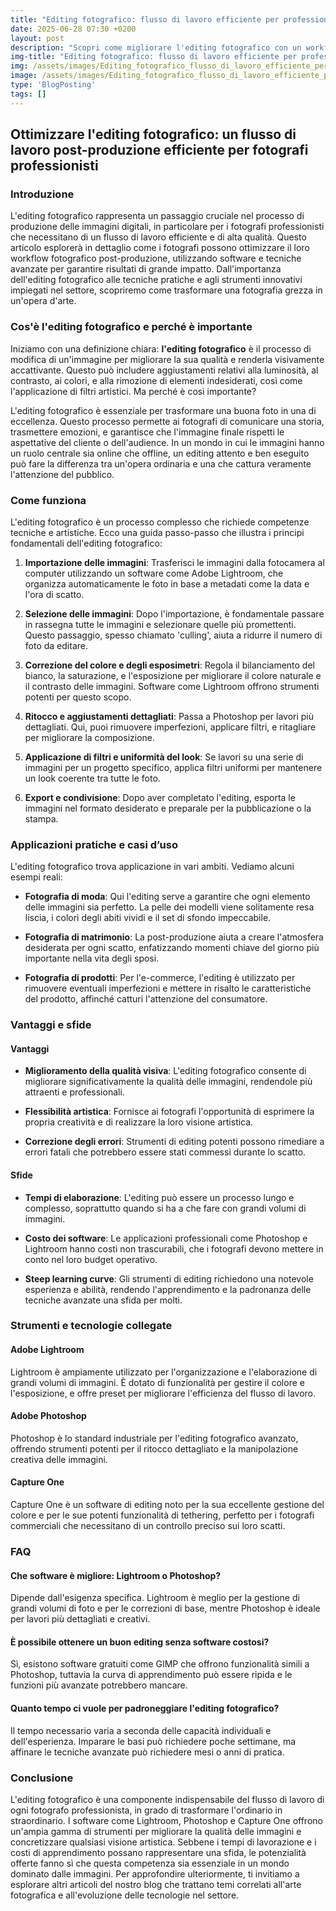 ```yaml
---
title: "Editing fotografico: flusso di lavoro efficiente per professionisti"
date: 2025-06-28 07:30 +0200
layout: post
description: "Scopri come migliorare l'editing fotografico con un workflow ottimizzato in Lightroom e Photoshop. Guida avanzata e consigli imperdibili per fotografi esperti."
img-title: "Editing fotografico: flusso di lavoro efficiente per professionisti"
img: /assets/images/Editing_fotografico_flusso_di_lavoro_efficiente_per_professionisti.jpg
image: /assets/images/Editing_fotografico_flusso_di_lavoro_efficiente_per_professionisti.jpg
type: 'BlogPosting'
tags: []
---
```


## Ottimizzare l'editing fotografico: un flusso di lavoro post-produzione efficiente per fotografi professionisti

### Introduzione

L'editing fotografico rappresenta un passaggio cruciale nel processo di produzione delle immagini digitali, in particolare per i fotografi professionisti che necessitano di un flusso di lavoro efficiente e di alta qualità. Questo articolo esplorerà in dettaglio come i fotografi possono ottimizzare il loro workflow fotografico post-produzione, utilizzando software e tecniche avanzate per garantire risultati di grande impatto. Dall'importanza dell'editing fotografico alle tecniche pratiche e agli strumenti innovativi impiegati nel settore, scopriremo come trasformare una fotografia grezza in un'opera d'arte.

### Cos'è l'editing fotografico e perché è importante

Iniziamo con una definizione chiara: **l'editing fotografico** è il processo di modifica di un'immagine per migliorare la sua qualità e renderla visivamente accattivante. Questo può includere aggiustamenti relativi alla luminosità, al contrasto, ai colori, e alla rimozione di elementi indesiderati, così come l'applicazione di filtri artistici. Ma perché è così importante?

L'editing fotografico è essenziale per trasformare una buona foto in una di eccellenza. Questo processo permette ai fotografi di comunicare una storia, trasmettere emozioni, e garantisce che l'immagine finale rispetti le aspettative del cliente o dell'audience. In un mondo in cui le immagini hanno un ruolo centrale sia online che offline, un editing attento e ben eseguito può fare la differenza tra un'opera ordinaria e una che cattura veramente l'attenzione del pubblico.

### Come funziona

L'editing fotografico è un processo complesso che richiede competenze tecniche e artistiche. Ecco una guida passo-passo che illustra i principi fondamentali dell'editing fotografico:

1. **Importazione delle immagini**: Trasferisci le immagini dalla fotocamera al computer utilizzando un software come Adobe Lightroom, che organizza automaticamente le foto in base a metadati come la data e l'ora di scatto.

2. **Selezione delle immagini**: Dopo l'importazione, è fondamentale passare in rassegna tutte le immagini e selezionare quelle più promettenti. Questo passaggio, spesso chiamato 'culling', aiuta a ridurre il numero di foto da editare.

3. **Correzione del colore e degli esposimetri**: Regola il bilanciamento del bianco, la saturazione, e l'esposizione per migliorare il colore naturale e il contrasto delle immagini. Software come Lightroom offrono strumenti potenti per questo scopo.

4. **Ritocco e aggiustamenti dettagliati**: Passa a Photoshop per lavori più dettagliati. Qui, puoi rimuovere imperfezioni, applicare filtri, e ritagliare per migliorare la composizione.

5. **Applicazione di filtri e uniformità del look**: Se lavori su una serie di immagini per un progetto specifico, applica filtri uniformi per mantenere un look coerente tra tutte le foto.

6. **Export e condivisione**: Dopo aver completato l'editing, esporta le immagini nel formato desiderato e preparale per la pubblicazione o la stampa.

### Applicazioni pratiche e casi d’uso

L'editing fotografico trova applicazione in vari ambiti. Vediamo alcuni esempi reali:

- **Fotografia di moda**: Qui l'editing serve a garantire che ogni elemento delle immagini sia perfetto. La pelle dei modelli viene solitamente resa liscia, i colori degli abiti vividi e il set di sfondo impeccabile.

- **Fotografia di matrimonio**: La post-produzione aiuta a creare l'atmosfera desiderata per ogni scatto, enfatizzando momenti chiave del giorno più importante nella vita degli sposi.

- **Fotografia di prodotti**: Per l'e-commerce, l'editing è utilizzato per rimuovere eventuali imperfezioni e mettere in risalto le caratteristiche del prodotto, affinché catturi l'attenzione del consumatore.

### Vantaggi e sfide

#### Vantaggi

- **Miglioramento della qualità visiva**: L'editing fotografico consente di migliorare significativamente la qualità delle immagini, rendendole più attraenti e professionali.

- **Flessibilità artistica**: Fornisce ai fotografi l'opportunità di esprimere la propria creatività e di realizzare la loro visione artistica.

- **Correzione degli errori**: Strumenti di editing potenti possono rimediare a errori fatali che potrebbero essere stati commessi durante lo scatto.

#### Sfide

- **Tempi di elaborazione**: L'editing può essere un processo lungo e complesso, soprattutto quando si ha a che fare con grandi volumi di immagini.

- **Costo dei software**: Le applicazioni professionali come Photoshop e Lightroom hanno costi non trascurabili, che i fotografi devono mettere in conto nel loro budget operativo.

- **Steep learning curve**: Gli strumenti di editing richiedono una notevole esperienza e abilità, rendendo l'apprendimento e la padronanza delle tecniche avanzate una sfida per molti.

### Strumenti e tecnologie collegate

#### Adobe Lightroom

Lightroom è ampiamente utilizzato per l'organizzazione e l'elaborazione di grandi volumi di immagini. È dotato di funzionalità per gestire il colore e l'esposizione, e offre preset per migliorare l'efficienza del flusso di lavoro.

#### Adobe Photoshop

Photoshop è lo standard industriale per l'editing fotografico avanzato, offrendo strumenti potenti per il ritocco dettagliato e la manipolazione creativa delle immagini.

#### Capture One

Capture One è un software di editing noto per la sua eccellente gestione del colore e per le sue potenti funzionalità di tethering, perfetto per i fotografi commerciali che necessitano di un controllo preciso sui loro scatti.

### FAQ

#### Che software è migliore: Lightroom o Photoshop?

Dipende dall'esigenza specifica. Lightroom è meglio per la gestione di grandi volumi di foto e per le correzioni di base, mentre Photoshop è ideale per lavori più dettagliati e creativi.

#### È possibile ottenere un buon editing senza software costosi?

Sì, esistono software gratuiti come GIMP che offrono funzionalità simili a Photoshop, tuttavia la curva di apprendimento può essere ripida e le funzioni più avanzate potrebbero mancare.

#### Quanto tempo ci vuole per padroneggiare l'editing fotografico?

Il tempo necessario varia a seconda delle capacità individuali e dell'esperienza. Imparare le basi può richiedere poche settimane, ma affinare le tecniche avanzate può richiedere mesi o anni di pratica.

### Conclusione

L'editing fotografico è una componente indispensabile del flusso di lavoro di ogni fotografo professionista, in grado di trasformare l'ordinario in straordinario. I software come Lightroom, Photoshop e Capture One offrono un'ampia gamma di strumenti per migliorare la qualità delle immagini e concretizzare qualsiasi visione artistica. Sebbene i tempi di lavorazione e i costi di apprendimento possano rappresentare una sfida, le potenzialità offerte fanno sì che questa competenza sia essenziale in un mondo dominato dalle immagini. Per approfondire ulteriormente, ti invitiamo a esplorare altri articoli del nostro blog che trattano temi correlati all'arte fotografica e all'evoluzione delle tecnologie nel settore.